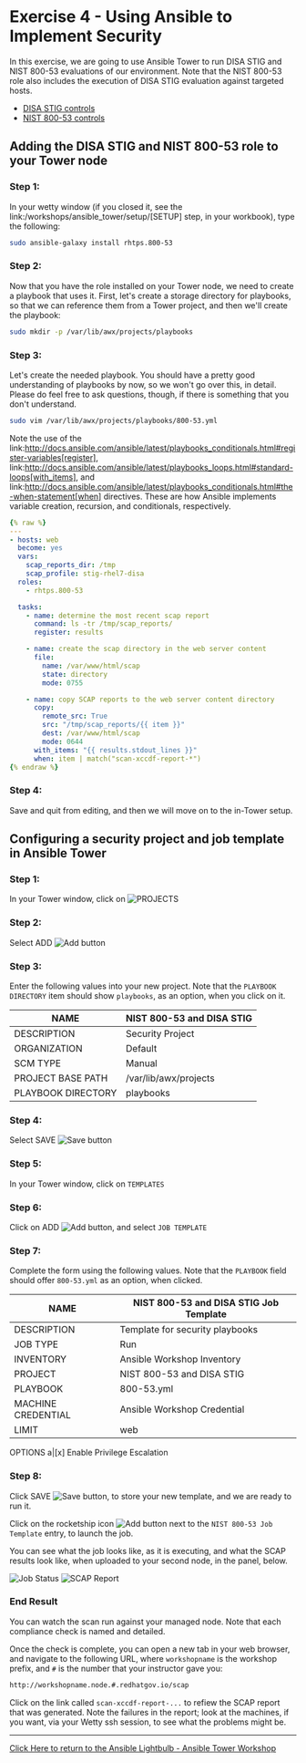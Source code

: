 # Exercise 4 - Using Ansible to Implement Security

In this exercise, we are going to use Ansible Tower to run DISA STIG and NIST 800-53 evaluations of our environment.  Note that the NIST 800-53 role also includes the execution of DISA STIG evaluation against targeted hosts.

* [DISA STIG controls](https://galaxy.ansible.com/MindPointGroup/RHEL7-STIG/)
* [NIST 800-53 controls](https://galaxy.ansible.com/rhtps/800-53/)

## Adding the DISA STIG and NIST 800-53 role to your Tower node

### Step 1:

In your wetty window (if you closed it, see the link:/workshops/ansible_tower/setup/[SETUP] step, in your workbook), type the following:

```bash
sudo ansible-galaxy install rhtps.800-53
```

### Step 2:

Now that you have the role installed on your Tower node, we need to create a playbook that uses it.  First, let's create a storage directory for playbooks, so that we can reference them from a Tower project, and then we'll create the playbook:

```bash
sudo mkdir -p /var/lib/awx/projects/playbooks
```

### Step 3:

Let's create the needed playbook.  You should have a pretty good understanding of playbooks by now, so we won't go over this, in detail.  Please do feel free to ask questions, though, if there is something that you don't understand.

```bash
sudo vim /var/lib/awx/projects/playbooks/800-53.yml
```

Note the use of the link:http://docs.ansible.com/ansible/latest/playbooks_conditionals.html#register-variables[register], link:http://docs.ansible.com/ansible/latest/playbooks_loops.html#standard-loops[with_items], and link:http://docs.ansible.com/ansible/latest/playbooks_conditionals.html#the-when-statement[when] directives.  These are how Ansible implements variable creation, recursion, and conditionals, respectively.

```yml
{% raw %}
---
- hosts: web
  become: yes
  vars:
    scap_reports_dir: /tmp
    scap_profile: stig-rhel7-disa
  roles:
    - rhtps.800-53 

  tasks:
    - name: determine the most recent scap report
      command: ls -tr /tmp/scap_reports/
      register: results

    - name: create the scap directory in the web server content
      file:
        name: /var/www/html/scap
        state: directory
        mode: 0755

    - name: copy SCAP reports to the web server content directory
      copy:
        remote_src: True
        src: "/tmp/scap_reports/{{ item }}"
        dest: /var/www/html/scap
        mode: 0644
      with_items: "{{ results.stdout_lines }}"
      when: item | match("scan-xccdf-report-*")
{% endraw %}
```

### Step 4:

Save and quit from editing, and then we will move on to the in-Tower setup.

## Configuring a security project and job template in Ansible Tower

### Step 1:

In your Tower window, click on ![PROJECTS](at_projects_icon.png)

### Step 2:

Select ADD ![Add button](at_add.png)

### Step 3:

Enter the following values into your new project.  Note that the `PLAYBOOK DIRECTORY` item should show `playbooks`, as an option, when you click on it.

NAME |NIST 800-53 and DISA STIG
-----|-------------------------
DESCRIPTION|Security Project
ORGANIZATION|Default
SCM TYPE|Manual
PROJECT BASE PATH|/var/lib/awx/projects
PLAYBOOK DIRECTORY|playbooks

### Step 4:

Select SAVE ![Save button](at_save.png)

### Step 5:

In your Tower window, click on `TEMPLATES`

### Step 6:

Click on ADD ![Add button](at_add.png), and select `JOB TEMPLATE`

### Step 7:

Complete the form using the following values.  Note that the `PLAYBOOK` field should offer `800-53.yml` as an option, when clicked.

NAME |NIST 800-53 and DISA STIG Job Template
-----|--------------------------------------
DESCRIPTION|Template for security playbooks
JOB TYPE|Run
INVENTORY|Ansible Workshop Inventory
PROJECT|NIST 800-53 and DISA STIG
PLAYBOOK|800-53.yml
MACHINE CREDENTIAL|Ansible Workshop Credential
LIMIT|web
OPTIONS
a|[x] Enable Privilege Escalation

### Step 8:

Click SAVE ![Save button](at_save.png), to store your new template, and we are ready to run it.

Click on the rocketship icon ![Add button](at_launch_icon.png) next to the `NIST 800-53 Job Template` entry, to launch the job.

You can see what the job looks like, as it is executing, and what the SCAP results look like, when uploaded to your second node, in the panel, below.

![Job Status](at_800-53_job_status.png)
![SCAP Report](at_scap_report.png)


### End Result

You can watch the scan run against your managed node.  Note that each compliance check is named and detailed.

Once the check is complete, you can open a new tab in your web browser, and navigate to the following URL, where `workshopname` is the workshop prefix, and `#` is the number that your instructor gave you:

```bash
http://workshopname.node.#.redhatgov.io/scap
```

Click on the link called `scan-xccdf-report-...` to refiew the SCAP report that was generated.  Note the failures in the report; look at the machines, if you want, via your Wetty ssh session, to see what the problems might be.

---

[Click Here to return to the Ansible Lightbulb - Ansible Tower Workshop](../README.md)
